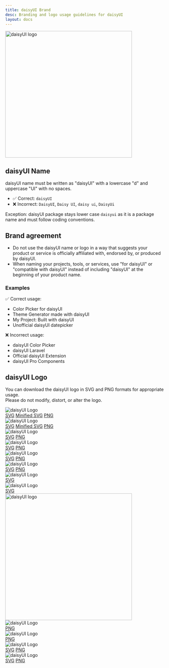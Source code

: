 ```yaml
---
title: daisyUI Brand
desc: Branding and logo usage guidelines for daisyUI
layout: docs
---
```


<script>
  import Translate from "$components/Translate.svelte"
</script>

<div class="text-center">
  <img
    class="pointer-events-none inline-block align-bottom"
    src="https://img.daisyui.com/images/daisyui/mark-rotating.svg"
    alt="daisyUI logo"
    width="400"
    height="400"
    loading="lazy"
  />
</div>

## daisyUI Name

daisyUI name must be written as "daisyUI" with a lowercase "d" and uppercase "UI" with no spaces.

- ✅ Correct: `daisyUI`
- ❌ Incorrect: `DaisyUI`, `Daisy UI`, `daisy ui`, `DaisyUi`

Exception: daisyUI package stays lower case `daisyui` as it is a package name and must follow coding conventions.

## Brand agreement

- Do not use the daisyUI name or logo in a way that suggests your product or service is officially affiliated with, endorsed by, or produced by daisyUI.
- When naming your projects, tools, or services, use "for daisyUI" or "compatible with daisyUI" instead of including "daisyUI" at the beginning of your product name.

### Examples

✅ Correct usage:

- Color Picker for daisyUI
- Theme Generator made with daisyUI
- My Project: Built with daisyUI
- Unofficial daisyUI datepicker

❌ Incorrect usage:

- daisyUI Color Picker
- daisyUI Laravel
- Official daisyUI Extension
- daisyUI Pro Components

## daisyUI Logo

You can download the daisyUI logo in SVG and PNG formats for appropriate usage.  
Please do not modify, distort, or alter the logo.

<div class="grid sm:grid-cols-2 gap-4">
  <div class="m-2 outline-2 outline-offset-4 outline-base-content/5 bg-white rounded-box py-12 px-4 flex flex-col gap-6 items-center">
    <img class="size-32" src="https://img.daisyui.com/images/daisyui/mark-static.svg" alt="daisyUI Logo" />
    <div class="flex gap-2 sm:gap-6 text-xs text-black">
      <a target="_blank" rel="noopener, noreferrer" class="no-underline hover:underline text-black" href="https://img.daisyui.com/images/daisyui/mark-static.svg">SVG</a>
      <a target="_blank" rel="noopener, noreferrer" class="no-underline hover:underline text-black" href="https://img.daisyui.com/images/daisyui/mark-compressed.svg">Minified SVG</a>
      <a target="_blank" rel="noopener, noreferrer" class="no-underline hover:underline text-black" href="https://img.daisyui.com/images/daisyui/daisyui-logo-2000.png">PNG</a>
    </div>
  </div>
  <div class="m-2 outline-2 outline-offset-4 outline-base-content/5 bg-black rounded-box py-12 px-4 flex flex-col gap-6 items-center">
    <img class="size-32" src="https://img.daisyui.com/images/daisyui/mark-static.svg" alt="daisyUI Logo" />
    <div class="flex gap-2 sm:gap-6 text-xs text-white">
      <a target="_blank" rel="noopener, noreferrer" class="no-underline hover:underline text-white" href="https://img.daisyui.com/images/daisyui/mark-static.svg">SVG</a>
      <a target="_blank" rel="noopener, noreferrer" class="no-underline hover:underline text-white" href="https://img.daisyui.com/images/daisyui/mark-compressed.svg">Minified SVG</a>
      <a target="_blank" rel="noopener, noreferrer" class="no-underline hover:underline text-white" href="https://img.daisyui.com/images/daisyui/daisyui-logo-2000.png">PNG</a>
    </div>
  </div>
</div>

<div class="grid sm:grid-cols-2 gap-4">
  <div class="m-2 outline-2 outline-offset-4 outline-base-content/5 bg-white rounded-box py-12 px-4 flex flex-col gap-6 items-center">
    <img class="w-64 " src="https://img.daisyui.com/images/daisyui/type-dark.svg" alt="daisyUI Logo" />
    <div class="flex gap-2 sm:gap-6 text-xs text-black">
      <a target="_blank" rel="noopener, noreferrer" class="no-underline hover:underline text-black" href="https://img.daisyui.com/images/daisyui/type-dark.svg">SVG</a>
      <a target="_blank" rel="noopener, noreferrer" class="no-underline hover:underline text-black" href="https://img.daisyui.com/images/daisyui/type-dark.png">PNG</a>
    </div>
  </div>
  <div class="m-2 outline-2 outline-offset-4 outline-base-content/5 bg-black rounded-box py-12 px-4 flex flex-col gap-6 items-center">
    <img class="w-64 " src="https://img.daisyui.com/images/daisyui/type-light.svg" alt="daisyUI Logo" />
    <div class="flex gap-2 sm:gap-6 text-xs text-white">
      <a target="_blank" rel="noopener, noreferrer" class="no-underline hover:underline text-white" href="https://img.daisyui.com/images/daisyui/type-light.svg">SVG</a>
      <a target="_blank" rel="noopener, noreferrer" class="no-underline hover:underline text-white" href="https://img.daisyui.com/images/daisyui/type-light.png">PNG</a>
    </div>
  </div>
</div>

<div class="grid sm:grid-cols-2 gap-4">
  <div class="m-2 outline-2 outline-offset-4 outline-base-content/5 bg-white rounded-box py-12 px-4 flex flex-col gap-6 items-center">
    <img class="w-64 " src="https://img.daisyui.com/images/daisyui/horizontal-dark.svg" alt="daisyUI Logo" />
    <div class="flex gap-2 sm:gap-6 text-xs text-black">
      <a target="_blank" rel="noopener, noreferrer" class="no-underline hover:underline text-black" href="https://img.daisyui.com/images/daisyui/horizontal-dark.svg">SVG</a>
      <a target="_blank" rel="noopener, noreferrer" class="no-underline hover:underline text-black" href="https://img.daisyui.com/images/daisyui/horizontal-dark.png">PNG</a>
    </div>
  </div>
  <div class="m-2 outline-2 outline-offset-4 outline-base-content/5 bg-black rounded-box py-12 px-4 flex flex-col gap-6 items-center">
    <img class="w-64 " src="https://img.daisyui.com/images/daisyui/horizontal-light.svg" alt="daisyUI Logo" />
    <div class="flex gap-2 sm:gap-6 text-xs text-white">
      <a target="_blank" rel="noopener, noreferrer" class="no-underline hover:underline text-white" href="https://img.daisyui.com/images/daisyui/horizontal-light.svg">SVG</a>
      <a target="_blank" rel="noopener, noreferrer" class="no-underline hover:underline text-white" href="https://img.daisyui.com/images/daisyui/horizontal-light.png">PNG</a>
    </div>
  </div>
</div>

<div class="grid sm:grid-cols-2 gap-4">
  <div class="m-2 outline-2 outline-offset-4 outline-base-content/5 bg-white rounded-box py-12 px-4 flex flex-col gap-6 items-center">
    <img class="size-32" src="https://img.daisyui.com/images/daisyui/mark-rotating.svg" alt="daisyUI Logo" />
    <div class="flex gap-2 sm:gap-6 text-xs text-black">
      <a target="_blank" rel="noopener, noreferrer" class="no-underline hover:underline text-black" href="https://img.daisyui.com/images/daisyui/mark-rotating.svg">SVG</a>
    </div>
  </div>
  <div class="m-2 outline-2 outline-offset-4 outline-base-content/5 bg-black rounded-box py-12 px-4 flex flex-col gap-6 items-center">
    <img class="size-32" src="https://img.daisyui.com/images/daisyui/mark-rotating.svg" alt="daisyUI Logo" />
    <div class="flex gap-2 sm:gap-6 text-xs text-white">
      <a target="_blank" rel="noopener, noreferrer" class="no-underline hover:underline text-white" href="https://img.daisyui.com/images/daisyui/mark-rotating.svg">SVG</a>
    </div>
  </div>
</div>

<div class="text-center mx-2">
  <img
    class="pointer-events-none w-full h-auto inline-block align-bottom rounded-box"
    src="https://img.daisyui.com/images/daisyui/guides.svg"
    alt="daisyUI logo"
    width="400"
    height="400"
    loading="lazy"
  />
</div>

<div class="grid sm:grid-cols-2 gap-4">
  <div class="m-2 outline-2 outline-offset-4 outline-base-content/5 bg-white rounded-box py-12 px-4 flex flex-col gap-6 items-center">
    <img class="w-64 " src="https://img.daisyui.com/images/daisyui/horizontal-mono-dark.png" alt="daisyUI Logo" />
    <div class="flex gap-2 sm:gap-6 text-xs text-black">
      <a target="_blank" rel="noopener, noreferrer" class="no-underline hover:underline text-black" href="https://img.daisyui.com/images/daisyui/horizontal-mono-dark.png">PNG</a>
    </div>
  </div>
  <div class="m-2 outline-2 outline-offset-4 outline-base-content/5 bg-black rounded-box py-12 px-4 flex flex-col gap-6 items-center">
    <img class="w-64 " src="https://img.daisyui.com/images/daisyui/horizontal-mono-light.png" alt="daisyUI Logo" />
    <div class="flex gap-2 sm:gap-6 text-xs text-white">
      <a target="_blank" rel="noopener, noreferrer" class="no-underline hover:underline text-white" href="https://img.daisyui.com/images/daisyui/horizontal-mono-light.png">PNG</a>
    </div>
  </div>
</div>

<div class="grid sm:grid-cols-2 gap-4">
  <div class="m-2 outline-2 outline-offset-4 outline-base-content/5 bg-white rounded-box py-12 px-4 flex flex-col gap-6 items-center">
    <img class="w-64 " src="https://img.daisyui.com/images/daisyui/mark-mono-dark.svg" alt="daisyUI Logo" />
    <div class="flex gap-2 sm:gap-6 text-xs text-black">
      <a target="_blank" rel="noopener, noreferrer" class="no-underline hover:underline text-black" href="https://img.daisyui.com/images/daisyui/mark-mono-dark.svg">SVG</a>
      <a target="_blank" rel="noopener, noreferrer" class="no-underline hover:underline text-black" href="https://img.daisyui.com/images/daisyui/mark-mono-dark.png">PNG</a>
    </div>
  </div>
  <div class="m-2 outline-2 outline-offset-4 outline-base-content/5 bg-black rounded-box py-12 px-4 flex flex-col gap-6 items-center">
    <img class="w-64 " src="https://img.daisyui.com/images/daisyui/mark-mono-light.svg" alt="daisyUI Logo" />
    <div class="flex gap-2 sm:gap-6 text-xs text-white">
      <a target="_blank" rel="noopener, noreferrer" class="no-underline hover:underline text-white" href="https://img.daisyui.com/images/daisyui/mark-mono-light.svg">SVG</a>
      <a target="_blank" rel="noopener, noreferrer" class="no-underline hover:underline text-white" href="https://img.daisyui.com/images/daisyui/mark-mono-light.png">PNG</a>
    </div>
  </div>
</div>
